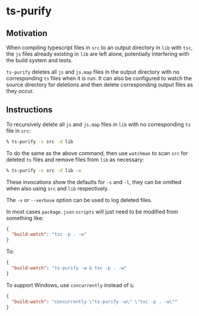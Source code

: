 # ts-purify

## Motivation

When compiling typescript files in `src` to an output directory in `lib` with `tsc`, the `js` files already existing in `lib` are left alone, potentially interfering with the build system and tests.

`ts-purify` deletes all `js` and `js.map` files in the output directory with no corresponding `ts` files when it is run. It can also be configured to watch the source directory for deletions and then delete corresponding output files as they occur.

## Instructions

To recursively delete all `js` and `js.map` files in `lib` with no corresponding `ts` file in `src`:

```bash
% ts-purify -s src -d lib
```

To do the same as the above command, then use `watchman` to scan `src` for deleted `ts` files and remove files from `lib` as necessary:

```bash
% ts-purify -s src -d lib -w
```

These invocations show the defaults for `-s` and `-l`, they can be omitted when also using `src` and `lib` respectively.

The `-v` or `--verbose` option can be used to log deleted files.

In most cases `package.json` `scripts` will just need to be modified from something like:

```json
{
  "build:watch": "tsc -p . -w"
}
```

To:

```json
{
  "build:watch": "ts-purify -w & tsc -p . -w"
}
```

To support Windows, use `concurrently` instead of `&`:

```json
{
  "build:watch": "concurrently \"ts-purify -w\" \"tsc -p . -w\""
}
```

